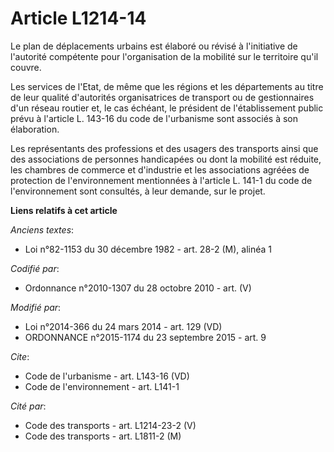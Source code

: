 # Article L1214-14

Le plan de déplacements urbains est élaboré ou révisé à l'initiative de l'autorité compétente pour l'organisation de la
mobilité sur le territoire qu'il couvre. 

Les services de l'Etat, de même que les régions et les départements au titre de leur qualité d'autorités organisatrices de
transport ou de gestionnaires d'un réseau routier et, le cas échéant, le président de l'établissement public prévu à
l'article L. 143-16 du code de l'urbanisme sont associés à son élaboration. 

Les représentants des professions et des usagers des transports ainsi que des associations de personnes handicapées ou dont
la mobilité est réduite, les chambres de commerce et d'industrie et les associations agréées de protection de l'environnement
mentionnées à l'article L. 141-1 du code de l'environnement sont consultés, à leur demande, sur le projet.

**Liens relatifs à cet article**

_Anciens textes_:

  - Loi n°82-1153 du 30 décembre 1982 - art. 28-2 (M), alinéa 1

_Codifié par_:

  - Ordonnance n°2010-1307 du 28 octobre 2010 - art. (V)

_Modifié par_:

  - Loi n°2014-366 du 24 mars 2014 - art. 129 (VD)
  - ORDONNANCE n°2015-1174 du 23 septembre 2015 - art. 9

_Cite_:

  - Code de l'urbanisme - art. L143-16 (VD)
  - Code de l'environnement - art. L141-1

_Cité par_:

  - Code des transports - art. L1214-23-2  (V)
  - Code des transports - art. L1811-2 (M)
